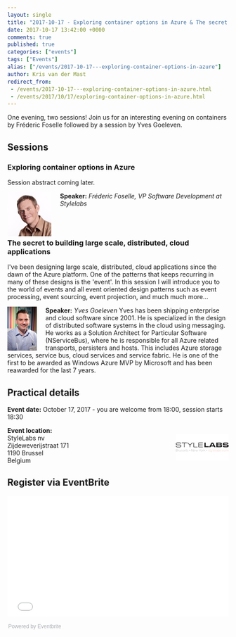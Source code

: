 ```yaml
---
layout: single
title: "2017-10-17 - Exploring container options in Azure & The secret to building large scale, distributed, cloud applications"
date: 2017-10-17 13:42:00 +0000
comments: true
published: true
categories: ["events"]
tags: ["Events"]
alias: ["/events/2017-10-17---exploring-container-options-in-azure"]
author: Kris van der Mast
redirect_from:
 - /events/2017-10-17---exploring-container-options-in-azure.html
 - /events/2017/10/17/exploring-container-options-in-azure.html
---
```


One evening, two sessions! Join us for an interesting evening on containers by Fréderic Foselle followed by a session by Yves Goeleven.

## Sessions

### Exploring container options in Azure
Session abstract coming later.


<img src="/assets/media/speakers/frederic-foselle.jpg" alt="" align="left" height="100" style="margin-right: 20px;" /> **Speaker:** *Fréderic Foselle, VP Software Development at Stylelabs*

<br />
<br />

### The secret to building large scale, distributed, cloud applications 

I've been designing large scale, distributed, cloud applications since the dawn of the Azure platform. One of the patterns that keeps recurring in many of these designs is the 'event'. In this session I will introduce you to the world of events and all event oriented design patterns such as event processing, event sourcing, event projection, and much much more... 

<img src="/assets/media/speakers/yves-goeleven.jpg" alt="" align="left" height="100" style="margin-right: 20px;" /> **Speaker:** *Yves Goeleven* Yves has been shipping enterprise and cloud software since 2001. He is specialized in the design of distributed software systems in the cloud using messaging. He works as a Solution Architect for Particular Software (NServiceBus), where he is responsible for all Azure related transports, persisters and hosts. This includes Azure storage services, service bus, cloud services and service fabric. He is one of the first to be awarded as Windows Azure MVP by Microsoft and has been reawarded for the last 7 years.

## Practical details

**Event date:** October 17, 2017 - you are welcome from 18:00, session starts 18:30

**Event location:**<br />
<img width="120" height="60" align="right" alt="" src="/assets/media/sponsors/logo-stylelabs.jpg">
StyleLabs nv<br />
Zijdeweverijstraat 171<br />
1190 Brussel<br />
Belgium

## Register via EventBrite
<div style="width:100%; text-align:left;"><iframe src="//eventbrite.com/tickets-external?eid=38408968258&ref=etckt" frameborder="0" height="275" width="100%" vspace="0" hspace="0" marginheight="5" marginwidth="5" scrolling="auto" allowtransparency="true"></iframe><div style="font-family:Helvetica, Arial; font-size:12px; padding:10px 0 5px; margin:2px; width:100%; text-align:left;" ><a class="powered-by-eb" style="color: #ADB0B6; text-decoration: none;" target="_blank" href="http://www.eventbrite.com/">Powered by Eventbrite</a></div></div>
